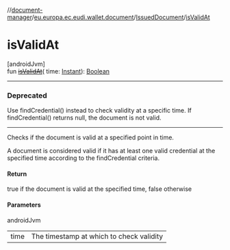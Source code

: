 //[document-manager](../../../index.md)/[eu.europa.ec.eudi.wallet.document](../index.md)/[IssuedDocument](index.md)/[isValidAt](is-valid-at.md)

# isValidAt

[androidJvm]\
fun [~~isValidAt~~](is-valid-at.md)(
time: [Instant](https://developer.android.com/reference/kotlin/java/time/Instant.html)): [Boolean](https://kotlinlang.org/api/latest/jvm/stdlib/kotlin-stdlib/kotlin/-boolean/index.html)

---

### Deprecated

Use findCredential() instead to check validity at a specific time. If findCredential() returns null, the document is not valid.

---

Checks if the document is valid at a specified point in time.

A document is considered valid if it has at least one valid credential at the specified time according to the findCredential criteria.

#### Return

true if the document is valid at the specified time, false otherwise

#### Parameters

androidJvm

| | |
|---|---|
| time | The timestamp at which to check validity |
